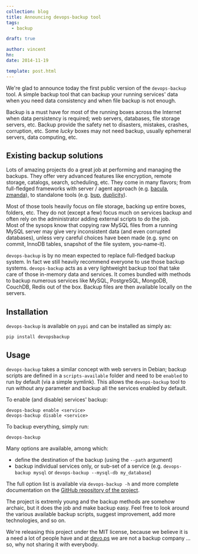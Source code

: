 ```yaml
---
collection: blog
title: Announcing devops-backup tool
tags:
  - backup

draft: true

author: vincent
hn:
date: 2014-11-19

template: post.html
---
```


We're glad to announce today the first public version of the `devops-backup` tool. A simple backup tool that can backup your running services' data when you need data consistency and when file backup is not enough.

Backup is a must have for most of the running boxes across the Internet when data persistency is required; web servers, databases, file storage servers, etc. Backup provide the safety net to disasters, mistakes, crashes, corruption, etc.
Some *lucky* boxes may not need backup, usually ephemeral servers, data computing, etc.

## Existing backup solutions

Lots of amazing projects do a great job at performing and managing the backups. They offer very advanced features like encryption, remote storage, catalogs, search, scheduling, etc. They come in many flavors; from full-fledged frameworks with server / agent approach (e.g. [bacula](http://bacula.org), [zmanda](http://zmanda.com)), to standalone tools (e.g. [bup](https://bup.github.io), [duplicity](http://duplicity.nongnu.org)).

Most of those tools heavily focus on file storage, backing up entire boxes, folders, etc. They do not (except a few) focus much on services backup and often rely on the administrator adding external scripts to do the job.  
Most of the sysops know that copying raw MySQL files from a running MySQL server may give very inconsistent data (and even corrupted databases), unless very careful choices have been made (e.g. sync on commit, InnoDB tables, snapshot of the file system, you-name-it).

`devops-backup` is by no mean expected to replace full-fledged backup system. In fact we still heavily recommend everyone to use those backup systems. `devops-backup` acts as a very lightweight backup tool that take care of those in-memory data and services. It comes bundled with methods to backup numerous services like MySQL, PostgreSQL, MongoDB, CouchDB, Redis out of the box. Backup files are then available locally on the servers.

## Installation

`devops-backup` is available on `pypi` and can be installed as simply as:

```
pip install devopsbackup
```

## Usage

`devops-backup` takes a similar concept with web servers in Debian; backup scripts are defined in a `scripts-available` folder and need to be `enabled` to run by default (via a simple symlink). This allows the `devops-backup` tool to run without any parameter and backup all the services enabled by default.

To enable (and disable) services' backup:

```
devops-backup enable <service>
devops-backup disable <service>
```

To backup everything, simply run:

```
devops-backup
```

Many options are available, among which:
- define the destination of the backup (using the `--path` argument)
- backup individual services only, or sub-set of a service (e.g. `devops-backup mysql` or `devops-backup --mysql-db my_database`)

The full option list is available via `devops-backup -h` and more complete documentation on the [GitHub repository of the project](https://github.com/devo-ps/devops-backup).

The project is extremly young and the backup methods are somehow archaic, but it does the job and make backup easy. Feel free to look around the various available backup scripts, suggest improvement, add more technologies, and so on.

We're releasing this project under the MIT license, because we believe it is a need a lot of people have and at [devo.ps](http://devo.ps) we are not a backup company ... so, why not sharing it with everybody.




